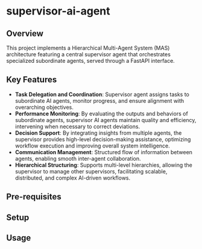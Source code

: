 # supervisor-ai-agent

## Overview

This project implements a Hierarchical Multi-Agent System (MAS) architecture featuring a central supervisor agent that orchestrates
specialized subordinate agents, served through a FastAPI interface.

## Key Features

- **Task Delegation and Coordination**: Supervisor agent assigns tasks to subordinate AI agents, monitor progress, and
  ensure alignment with overarching objectives.
- **Performance Monitoring**: By evaluating the outputs and behaviors of subordinate agents, supervisor AI agents
  maintain quality and efficiency, intervening when necessary to correct deviations.
- **Decision Support**: By integrating insights from multiple agents, the supervisor provides high-level decision-making
  assistance, optimizing workflow execution and improving overall system intelligence.
- **Communication Management**: Structured flow of information between agents, enabling smooth inter-agent
  collaboration.
- **Hierarchical Structuring**: Supports multi-level hierarchies, allowing the supervisor to manage other supervisors,
  facilitating scalable, distributed, and complex AI-driven workflows.

## Pre-requisites

## Setup

## Usage